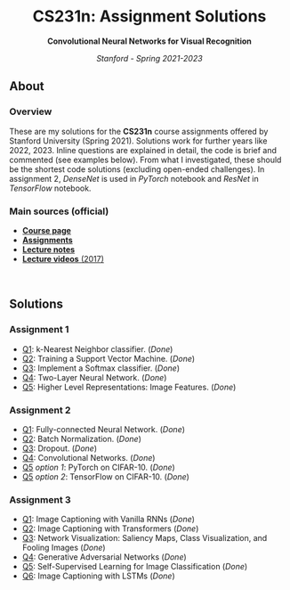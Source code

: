 <h1 align="center">CS231n: Assignment Solutions</h1>
<p align="center"><b>Convolutional Neural Networks for Visual Recognition</b></p>
<p align="center"><i>Stanford - Spring 2021-2023</i></p>

## About
### Overview
These are my solutions for the **CS231n** course assignments offered by Stanford University (Spring 2021). Solutions work for further years like 2022, 2023. Inline questions are explained in detail, the code is brief and commented (see examples below). From what I investigated, these should be the shortest code solutions (excluding open-ended challenges). In assignment 2, _DenseNet_ is used in _PyTorch_ notebook and _ResNet_ in _TensorFlow_ notebook. 

### Main sources (official)
* [**Course page**](http://cs231n.stanford.edu/index.html)
* [**Assignments**](http://cs231n.stanford.edu/assignments.html)
* [**Lecture notes**](https://cs231n.github.io/)
* [**Lecture videos** (2017)](https://www.youtube.com/playlist?list=PLC1qU-LWwrF64f4QKQT-Vg5Wr4qEE1Zxk)

<br>

## Solutions
### Assignment 1
* [Q1](assignment1/knn.ipynb): k-Nearest Neighbor classifier. (_Done_)
* [Q2](assignment1/svm.ipynb): Training a Support Vector Machine. (_Done_)
* [Q3](assignment1/softmax.ipynb): Implement a Softmax classifier. (_Done_)
* [Q4](assignment1/two_layer_net.ipynb): Two-Layer Neural Network. (_Done_)
* [Q5](assignment1/features.ipynb): Higher Level Representations: Image Features. (_Done_)

### Assignment 2
* [Q1](assignment2/FullyConnectedNets.ipynb): Fully-connected Neural Network. (_Done_)
* [Q2](assignment2/BatchNormalization.ipynb): Batch Normalization. (_Done_)
* [Q3](assignment2/Dropout.ipynb): Dropout. (_Done_)
* [Q4](assignment2/ConvolutionalNetworks.ipynb): Convolutional Networks. (_Done_)
* [Q5](assignment2/PyTorch.ipynb) _option 1_: PyTorch on CIFAR-10. (_Done_)
* [Q5](assignment2/TensorFlow.ipynb) _option 2_: TensorFlow on CIFAR-10. (_Done_)

### Assignment 3
* [Q1](assignment3/RNN_Captioning.ipynb): Image Captioning with Vanilla RNNs (_Done_)
* [Q2](assignment3/Transformer_Captioning.ipynb): Image Captioning with Transformers (_Done_)
* [Q3](assignment3/Network_Visualization.ipynb): Network Visualization: Saliency Maps, Class Visualization, and Fooling Images (_Done_)
* [Q4](assignment3/Generative_Adversarial_Networks.ipynb): Generative Adversarial Networks (_Done_)
* [Q5](assignment3/Self_Supervised_Learning.ipynb): Self-Supervised Learning for Image Classification (_Done_)
* [Q6](assignment3/LSTM_Captioning.ipynb): Image Captioning with LSTMs (_Done_)
